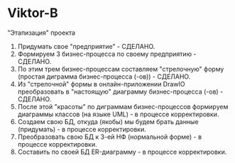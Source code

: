 # Viktor-B
"Этапизация" проекта
1. Придумать свое "предприятие" - СДЕЛАНО.
2. Формируем 3 бизнес-процесса по своему предприятию - СДЕЛАНО.
3. По этим трем бизнес-процессам составляем "стрелочную" форму (простая диграмма бизнес-процесса (-ов)) - СДЕЛАНО.
4. Из "стрелочной" формы в онлайн-приложении DrawIO преобразовать в "настоящую" диаграмму бизнес-процесса (-ов) - СДЕЛАНО.
5. После этой "красоты" по диграммам бизнес-процессов формируем диаграммы классов (на языке UML) - в процессе корректировки.
6. Создаем свою БД, откуда (якобы) мы будем брать данные (придумать) - в процессе корректировки.
7. Преобразовать свою БД к 3-ей НФ (нормальной форме) - в процессе корректировки.
8. Составить по своей БД ER-диаграмму - в процессе корректировки.
